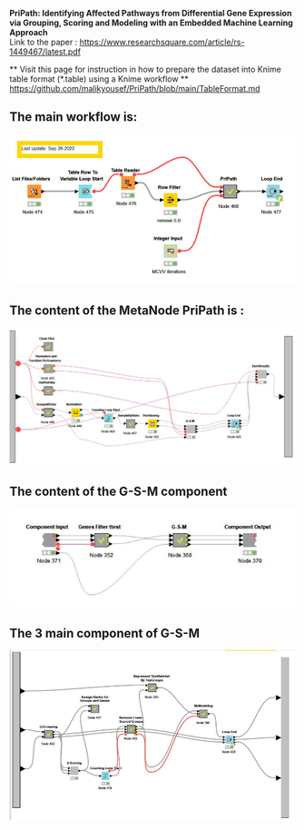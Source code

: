 **PriPath: Identifying Affected  Pathways from Differential Gene Expression via Grouping, Scoring and Modeling with an Embedded Machine Learning Approach**  
Link to the paper :  https://www.researchsquare.com/article/rs-1449467/latest.pdf

** Visit this page for instruction in how to prepare the dataset into Knime table format (*.table) using a Knime workflow **
https://github.com/malikyousef/PriPath/blob/main/TableFormat.md
<br> 
## The main workflow is: ##

![alt text](https://github.com/malikyousef/PriPath/blob/main/PriPath_main.PNG?raw=true)
 
 
 ## The content of the MetaNode PriPath is : ##
 
![alt text](https://github.com/malikyousef/PriPath/blob/main/PripPath_MetaNode.JPG?raw=true)

 ## The content of the G-S-M component ##
 
 ![alt text](https://github.com/malikyousef/PriPath/blob/main/Ttest_and_GSM.JPG?raw=true)

## The 3 main component of G-S-M ##
 ![alt text](https://github.com/malikyousef/PriPath/blob/main/G-S-M_all_steps.JPG?raw=true)

